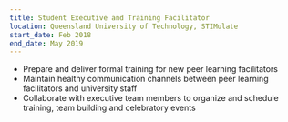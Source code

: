 ```yaml
---
title: Student Executive and Training Facilitator
location: Queensland University of Technology, STIMulate
start_date: Feb 2018
end_date: May 2019
---
```


 * Prepare and deliver formal training for new peer learning facilitators
 * Maintain healthy communication channels between peer learning facilitators and university staff
 * Collaborate with executive team members to organize and schedule training, team building and celebratory events

